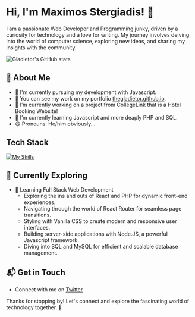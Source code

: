 # Hi, I'm Maximos Stergiadis! 👋

I am a passionate Web Developer and Programming junky, driven by a curiosity for technology and a love for writing. My journey involves delving into the world of computer science, exploring new ideas, and sharing my insights with the community.

![Gladietor's GitHub stats](https://github-readme-stats.vercel.app/api?username=maxster_glad&show_icons=true&theme=radical)

## 🚀 About Me

- 🔭 I'm currently pursuing my development with Javascript.
- 📝 You can see my work on my portfolio [thegladietor.github.io](https://thegladietor.github.io/portofolio/).
- 🔭 I’m currently working on a project from CollegeLink that is a Hotel Booking Website!
- 🌱 I’m currently learning Javascript and more deaply PHP and SQL.
- 😄 Pronouns: He/him obviously...



## Tech Stack
[![My Skills](https://skillicons.dev/icons?i=js,html,css,Wordpress,windows,vscode,PHP,nodejs,MySQL,linux,js,figma,arduino,astro,c,cpp)](https://skillicons.dev)

## 🌱 Currently Exploring

- 🚀 Learning Full Stack Web Development
  - Exploring the ins and outs of React and PHP for dynamic front-end experiences.
  - Navigating through the world of React Router for seamless page transitions.
  - Styling with Vanilla CSS to create modern and responsive user interfaces.
  - Building server-side applications with Node.JS, a powerful Javascript framework.
  - Diving into SQL and MySQL for efficient and scalable database management.



## 📬 Get in Touch

- Connect with me on [Twitter](https://x.com/Gladietor9)

Thanks for stopping by! Let's connect and explore the fascinating world of technology together. 🚀

